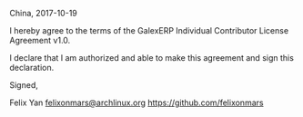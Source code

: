 China, 2017-10-19

I hereby agree to the terms of the GalexERP Individual Contributor License
Agreement v1.0.

I declare that I am authorized and able to make this agreement and sign this
declaration.

Signed,

Felix Yan felixonmars@archlinux.org https://github.com/felixonmars
